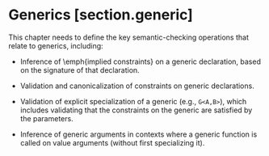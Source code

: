 Generics [section.generic]
========

<div class=issue>
This chapter needs to define the key semantic-checking operations that relate to generics, including:


* Inference of \emph{implied constraints} on a generic declaration, based on the signature of that declaration.

* Validation and canonicalization of constraints on generic declarations.

* Validation of explicit specialization of a generic (e.g., `G<A,B>`), which includes validating that the constraints on the generic are satisfied by the parameters.

* Inference of generic arguments in contexts where a generic function is called on value arguments (without first specializing it).


</div>